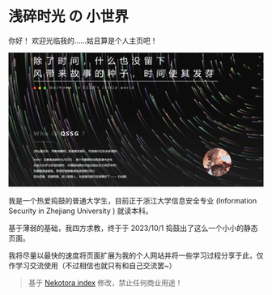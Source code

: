 # 浅碎时光 の 小世界

你好！
欢迎光临我的……姑且算是个人主页吧！

![homepage](./index/homepage.png)

我是一个热爱捣鼓的普通大学生，目前正于浙江大学信息安全专业 (Information Security in Zhejiang University ) 就读本科。

基于薄弱的基础，我四方求教，终于于 2023/10/1 捣鼓出了这么一个小小的静态页面。

我将尽量以最快的速度将页面扩展为我的个人网站并将一些学习过程分享于此，仅作学习交流使用（不过相信也就只有和自己交流罢~）

> 基于 [Nekotora index](https://flag.moe/) 修改，禁止任何商业用途！

